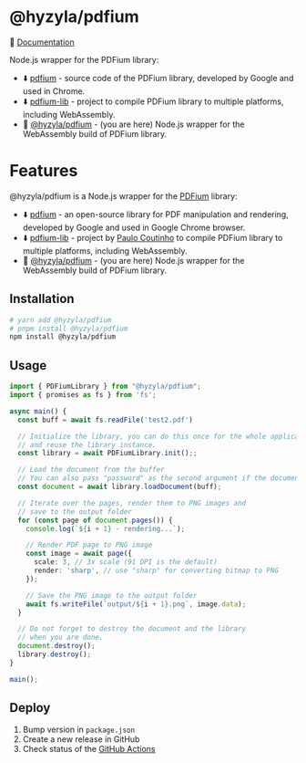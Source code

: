 # @hyzyla/pdfium

📃 [Documentation](https://pdfium.js.org/docs/intro)

Node.js wrapper for the PDFium library:

- ⬇️ [pdfium](https://pdfium.googlesource.com/pdfium/) - source code of the PDFium library, developed by Google and used in Chrome.
- ⬇️ [pdfium-lib](https://github.com/paulocoutinhox/pdfium-lib) - project to compile PDFium library to multiple platforms, including WebAssembly.
- 📍 [@hyzyla/pdfium](https://github.com/hyzyla/pdfium) - (you are here)
  Node.js wrapper for the WebAssembly build of PDFium library.

# Features

@hyzyla/pdfium is a Node.js wrapper for the [PDFium](https://pdfium.googlesource.com/pdfium/) library:

- ⬇️ [pdfium](https://pdfium.googlesource.com/pdfium/) - an open-source library for PDF manipulation and rendering, developed by Google and used in Google Chrome browser.
- ⬇️ [pdfium-lib](https://github.com/paulocoutinhox/pdfium-lib) - project by [Paulo Coutinho](https://github.com/paulocoutinhox) to compile PDFium library to multiple platforms, including WebAssembly.
- 📍 [@hyzyla/pdfium](https://github.com/hyzyla/pdfium) - (you are here) Node.js wrapper for the WebAssembly build of PDFium library.

## Installation

```sh
# yarn add @hyzyla/pdfium
# pnpm install @hyzyla/pdfium
npm install @hyzyla/pdfium
```

## Usage

```ts
import { PDFiumLibrary } from "@hyzyla/pdfium";
import { promises as fs } from 'fs';

async main() {
  const buff = await fs.readFile('test2.pdf')

  // Initialize the library, you can do this once for the whole application
  // and reuse the library instance.
  const library = await PDFiumLibrary.init();;

  // Load the document from the buffer
  // You can also pass "password" as the second argument if the document is encrypted.
  const document = await library.loadDocument(buff);

  // Iterate over the pages, render them to PNG images and
  // save to the output folder
  for (const page of document.pages()) {
    console.log(`${i + 1} - rendering...`);

    // Render PDF page to PNG image
    const image = await page({
      scale: 3, // 3x scale (91 DPI is the default)
      render: 'sharp', // use "sharp" for converting bitmap to PNG
    });

    // Save the PNG image to the output folder
    await fs.writeFile(`output/${i + 1}.png`, image.data);
  }

  // Do not forget to destroy the document and the library
  // when you are done.
  document.destroy();
  library.destroy();
}

main();
```

## Deploy

1. Bump version in `package.json`
2. Create a new release in GitHub
3. Check status of the [GitHub Actions](https://github.com/hyzyla/pdfium/actions)
